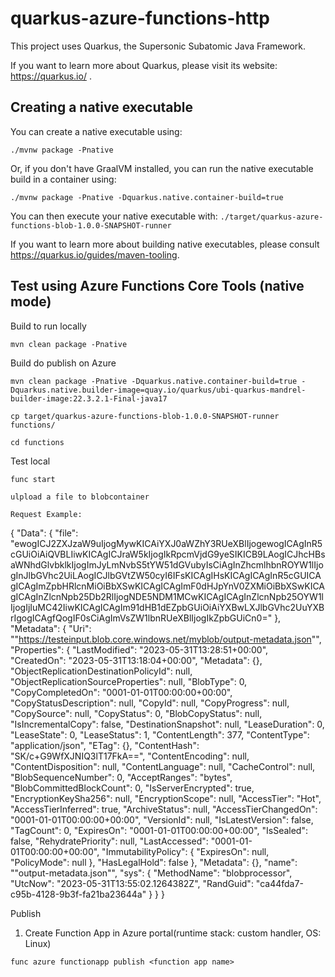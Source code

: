 # quarkus-azure-functions-http

This project uses Quarkus, the Supersonic Subatomic Java Framework.

If you want to learn more about Quarkus, please visit its website: https://quarkus.io/ .

## Creating a native executable

You can create a native executable using: 
```shell script
./mvnw package -Pnative
```

Or, if you don't have GraalVM installed, you can run the native executable build in a container using: 
```shell script
./mvnw package -Pnative -Dquarkus.native.container-build=true
```

You can then execute your native executable with: `./target/quarkus-azure-functions-blob-1.0.0-SNAPSHOT-runner`

If you want to learn more about building native executables, please consult https://quarkus.io/guides/maven-tooling.

## Test using Azure Functions Core Tools (native mode)

Build to run locally
```
mvn clean package -Pnative
```

Build do publish on Azure
```
mvn clean package -Pnative -Dquarkus.native.container-build=true -Dquarkus.native.builder-image=quay.io/quarkus/ubi-quarkus-mandrel-builder-image:22.3.2.1-Final-java17
```

```
cp target/quarkus-azure-functions-blob-1.0.0-SNAPSHOT-runner functions/
```

```
cd functions
```

Test local
```
func start
```

```
ulpload a file to blobcontainer
```

```
Request Example:
```
{
  "Data": {
    "file": "ewogICJ2ZXJzaW9uIjogMywKICAiYXJ0aWZhY3RUeXBlIjogewogICAgInR5cGUiOiAiQVBLIiwKICAgICJraW5kIjogIkRpcmVjdG9yeSIKICB9LAogICJhcHBsaWNhdGlvbklkIjogImJyLmNvbS5tYW51dGVubyIsCiAgInZhcmlhbnROYW1lIjogInJlbGVhc2UiLAogICJlbGVtZW50cyI6IFsKICAgIHsKICAgICAgInR5cGUICAgICAgImZpbHRlcnMiOiBbXSwKICAgICAgImF0dHJpYnV0ZXMiOiBbXSwKICAgICAgInZlcnNpb25Db2RlIjogNDE5NDM1MCwKICAgICAgInZlcnNpb25OYW1lIjogIjIuMC42IiwKICAgICAgIm91dHB1dEZpbGUiOiAiYXBwLXJlbGVhc2UuYXBrIgogICAgfQogIF0sCiAgImVsZW1lbnRUeXBlIjogIkZpbGUiCn0="
  },
  "Metadata": {
    "Uri": "\"https://testeinput.blob.core.windows.net/myblob/output-metadata.json"",
    "Properties": {
      "LastModified": "2023-05-31T13:28:51+00:00",
      "CreatedOn": "2023-05-31T13:18:04+00:00",
      "Metadata": {},
      "ObjectReplicationDestinationPolicyId": null,
      "ObjectReplicationSourceProperties": null,
      "BlobType": 0,
      "CopyCompletedOn": "0001-01-01T00:00:00+00:00",
      "CopyStatusDescription": null,
      "CopyId": null,
      "CopyProgress": null,
      "CopySource": null,
      "CopyStatus": 0,
      "BlobCopyStatus": null,
      "IsIncrementalCopy": false,
      "DestinationSnapshot": null,
      "LeaseDuration": 0,
      "LeaseState": 0,
      "LeaseStatus": 1,
      "ContentLength": 377,
      "ContentType": "application/json",
      "ETag": {},
      "ContentHash": "SK/c+G9WfXJNIQ3lT17FkA==",
      "ContentEncoding": null,
      "ContentDisposition": null,
      "ContentLanguage": null,
      "CacheControl": null,
      "BlobSequenceNumber": 0,
      "AcceptRanges": "bytes",
      "BlobCommittedBlockCount": 0,
      "IsServerEncrypted": true,
      "EncryptionKeySha256": null,
      "EncryptionScope": null,
      "AccessTier": "Hot",
      "AccessTierInferred": true,
      "ArchiveStatus": null,
      "AccessTierChangedOn": "0001-01-01T00:00:00+00:00",
      "VersionId": null,
      "IsLatestVersion": false,
      "TagCount": 0,
      "ExpiresOn": "0001-01-01T00:00:00+00:00",
      "IsSealed": false,
      "RehydratePriority": null,
      "LastAccessed": "0001-01-01T00:00:00+00:00",
      "ImmutabilityPolicy": {
        "ExpiresOn": null,
        "PolicyMode": null
      },
      "HasLegalHold": false
    },
    "Metadata": {},
    "name": "\"output-metadata.json\"",
    "sys": {
      "MethodName": "blobprocessor",
      "UtcNow": "2023-05-31T13:55:02.1264382Z",
      "RandGuid": "ca44fda7-c95b-4128-9b3f-fa21ba23644a"
    }
  }
}

Publish
1. Create Function App in Azure portal(runtime stack: custom handler, OS: Linux)
```
func azure functionapp publish <function app name>
```

